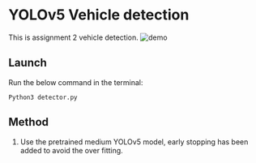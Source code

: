 # YOLOv5 Vehicle detection

This is assignment 2 vehicle detection.
![demo](https://github.com/TongshenH/harbinger_assignment/blob/master/project2_vehicle_classification/materials/backup_integration.gif)


## Launch 
Run the below command in the terminal:

`Python3 detector.py` 


## Method

1. Use the pretrained medium YOLOv5 model, early stopping has been added to avoid the over fitting.